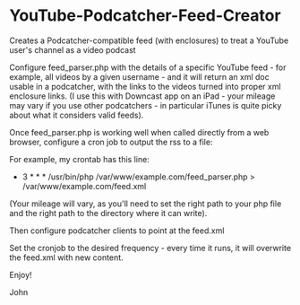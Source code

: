 YouTube-Podcatcher-Feed-Creator
===============================

Creates a Podcatcher-compatible feed (with enclosures) to treat a YouTube user's channel as a video podcast

Configure feed_parser.php with the details of a specific YouTube
feed - for example, all videos by a given username - and it will return an xml
doc usable in a podcatcher, with the links to the videos turned into proper xml
enclosure links. (I use this with Downcast app on an iPad - your mileage may 
vary if you use other podcatchers - in particular iTunes is quite picky about 
what it considers valid feeds). 

Once feed_parser.php is working well when called directly from a web browser,
configure a cron job to output the rss to a file:

For example, my crontab has this line:

* 3 * * * /usr/bin/php /var/www/example.com/feed_parser.php > /var/www/example.com/feed.xml

(Your mileage will vary, as you'll need to set the right path to your php
file and the right path to the directory where it can write). 

Then configure podcatcher clients to point at the feed.xml

Set the cronjob to the desired frequency - every time it runs, it will
overwrite the feed.xml with new content. 
  
Enjoy!

John
